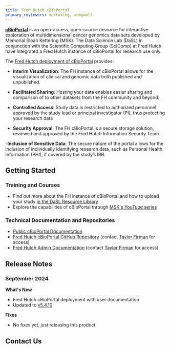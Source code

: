 ```yaml
---
title: Fred Hutch cBioPortal
primary_reviewers: vortexing, abbywall
---
```


[**cBioPortal**](https://www.cbioportal.org/) is an open-access, open-source resource for interactive exploration of multidimensional cancer genomics data sets developed by Memorial Sloan Kettering (MSK). The Data Science Lab (DaSL) in conjunction with the Scientific Computing Group (SciComp) at Fred Hutch have integrated a Fred Hutch instance of cBioPortal for research use only. 

The [Fred Hutch deployment of cBioPortal](https://cbioportal.fredhutch.org/) provides:

- **Interim Visualization**: The FH instance of cBioPortal allows for the visualization of clinical and genomic data both published and unpublished.

- **Facilitated Sharing**: Hosting your data enables easier sharing and comparison of to other datasets from the FH community and beyond.

- **Controlled Access**: Study data is restricted to authorized personnel approved by the study lead or principal investigator (PI), thus protecting your research data

- **Security Approval**: The FH cBioPortal is a secure storage solution, reviewed and approved by the Fred Hutch Information Security Team.

-**Inclusion of Sensitive Data**: The secure nature of the portal allows for the inclusion of individually identifying research data, such as Personal Health Information (PHI), if covered by the study’s IRB.


## Getting Started

### Training and Courses
- Find out more about the FH instance of cBioPortal and how to upload your study [in the DaSL Resource Library](/dasldemos/fh-cbio-intro/)
- Explore the capabilities of cBioPortal through [MSK's YouTube series](https://docs.cbioportal.org/user-guide/overview/)

### Technical Documentation and Repositories
- [Public cBioPortal Documentation](https://docs.cbioportal.org/)
- [Fred Hutch cBioPortal GitHub Repository](https://github.com/FredHutch/cbioportal-fredhutch-automation) (contact [Taylor Firman](mailto:tfirman@fredhutch.org) for access)
- [Fred Hutch Admin Documentation](https://github.com/FredHutch/cbioportal-admin) (contact [Taylor Firman](mailto:tfirman@fredhutch.org) for access)

## Release Notes

### September 2024
**What's New**

- Fred Hutch cBioPortal deployment with user documentation
- Updated to [v5.4.10](https://github.com/cBioPortal/cbioportal/releases/tag/v5.4.10)

**Fixes**

- No fixes yet, just releasing this product

## Contact Us


